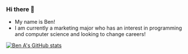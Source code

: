 ### Hi there 👋

- My name is Ben!
- I am currently a marketing major who has an interest in programming and computer science and looking to change careers! 

[![Ben A's GitHub stats](https://github-readme-stats.vercel.app/api?username=Baguirre03)](https://github.com/Baguirre03/github-readme-stats)

<!--
**Baguirre03/Baguirre03** is a ✨ _special_ ✨ repository because its `README.md` (this file) appears on your GitHub profile.

Here are some ideas to get you started:

- 🔭 I’m currently working on ...
- 🌱 I’m currently learning ...
- 👯 I’m looking to collaborate on ...
- 🤔 I’m looking for help with ...
- 💬 Ask me about ...
- 📫 How to reach me: ...
- 😄 Pronouns: ...
- ⚡ Fun fact: ...
-->
